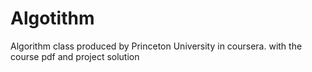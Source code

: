 # Algotithm
Algorithm class produced by Princeton University in coursera. with the course pdf and project solution
